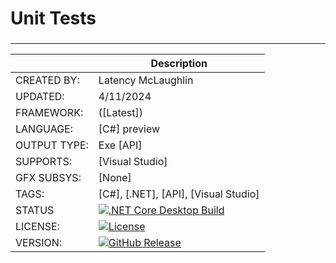 ﻿# Unit Tests
###


---


|              |   Description                                                  |
|--------------|----------------------------------------------------------------|
| CREATED BY:  | Latency McLaughlin                                                     |
| UPDATED:     | 4/11/2024                          |
| FRAMEWORK:   |  ([Latest])                                |
| LANGUAGE:    | [C#] preview                                            |
| OUTPUT TYPE: | Exe [API]                                            |
| SUPPORTS:    | [Visual Studio]                                                |
| GFX SUBSYS:  | [None]                                                     |
| TAGS:        | [C#], [.NET], [API], [Visual Studio]                                                |
| STATUS       | [![.NET Core Desktop Build](https://github.com/Latency/CSTypes/actions/workflows/dotnet.yml/badge.svg)](https://github.com/Latency/CSTypes/actions/workflows/dotnet.yml)                                                     |
| LICENSE:     | [![License](https://img.shields.io/badge/MIT-License-yellowgreen.svg)](https://github.com/Latency/CSTypes/blob/master/MIT-LICENSE.txt)                                                    |
| VERSION:     | [![GitHub Release](https://img.shields.io/badge/Version-1.0.0-blue)](https://github.com/Latency/CSTypes/releases)                                                    |


